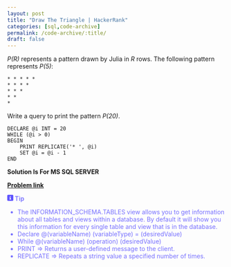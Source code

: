 ```yaml
---
layout: post
title: "Draw The Triangle | HackerRank"
categories: [sql,code-archive]
permalink: /code-archive/:title/
draft: false
---
```


<div class="hackdown-content"><style id="MathJax_SVG_styles">.MathJax_SVG_Display {text-align: center; margin: 1em 0em; position: relative; display: block!important; text-indent: 0; max-width: none; max-height: none; min-width: 0; min-height: 0; width: 100%}
.MathJax_SVG .MJX-monospace {font-family: monospace}
.MathJax_SVG .MJX-sans-serif {font-family: sans-serif}
.MathJax_SVG {display: inline; font-style: normal; font-weight: normal; line-height: normal; font-size: 100%; font-size-adjust: none; text-indent: 0; text-align: left; text-transform: none; letter-spacing: normal; word-spacing: normal; word-wrap: normal; white-space: nowrap; float: none; direction: ltr; max-width: none; max-height: none; min-width: 0; min-height: 0; border: 0; padding: 0; margin: 0}
.MathJax_SVG * {transition: none; -webkit-transition: none; -moz-transition: none; -ms-transition: none; -o-transition: none}
.mjx-svg-href {fill: blue; stroke: blue}
</style><svg style="display: none;"><defs id="MathJax_SVG_glyphs"></defs></svg><p><em>P(R)</em> represents a pattern drawn by Julia in <em>R</em> rows. The following pattern represents <em>P(5)</em>:</p>

<pre><code>* * * * * 
* * * * 
* * * 
* * 
*
</code></pre>

<p>Write a query to print the pattern <em>P(20)</em>.</p></div>


    DECLARE @i INT = 20
    WHILE (@i > 0) 
    BEGIN
        PRINT REPLICATE('* ', @i) 
        SET @i = @i - 1
    END

**Solution Is For MS SQL SERVER**

<a href="https://www.hackerrank.com/challenges/draw-the-triangle-1/problem?isFullScreen=true">**Problem link**</a>

<span class="Vsw2a _22j2f" aria-label="Info Icon" role="img"><svg width="14" height="14" viewBox="0 0 14 14" fill="none" xmlns="http://www.w3.org/2000/svg" class="_2ak-2" focusable="false" aria-hidden="true"><path fill-rule="evenodd" clip-rule="evenodd" d="M0 12C0 13.1046 0.895431 14 2 14H12C13.1046 14 14 13.1046 14 12V2C14 0.895431 13.1046 0 12 0H2C0.89543 0 0 0.895431 0 2V12ZM6 4C6 3.44772 6.44772 3 7 3C7.55228 3 8 3.44772 8 4C8 4.55228 7.55228 5 7 5C6.44772 5 6 4.55228 6 4ZM7.5 6C7.77614 6 8 6.22386 8 6.5V9.5C8 9.77614 8.22386 10 8.5 10C8.77614 10 9 10.2239 9 10.5C9 10.7761 8.77614 11 8.5 11H8H6H5.5C5.22386 11 5 10.7761 5 10.5C5 10.2239 5.22386 10 5.5 10C5.77614 10 6 9.77614 6 9.5V7.5C6 7.22386 5.77614 7 5.5 7C5.22386 7 5 6.77614 5 6.5C5 6.22386 5.22386 6 5.5 6H7.5Z" fill="#6055FF"></path></svg></span><text style="color:#7770ff;font-weight:600;"> Tip</text>
<ul>
    <li style="list-style: disc; color:#7770ff;">The INFORMATION_SCHEMA.TABLES view allows you to get information about all tables and views within a database. By default it will show you this information for every single table and view that is in the database.</li>
    <li style="list-style: disc; color:#7770ff;">Declare @(variableName) (variableType) = (desiredValue)</li>
    <li style="list-style: disc; color:#7770ff;">While @(variableName) (operation) (desiredValue)</li>
    <li style="list-style: disc; color:#7770ff;">PRINT => Returns a user-defined message to the client.</li>
    <li style="list-style: disc; color:#7770ff;">REPLICATE => Repeats a string value a specified number of times.</li>
</ul>
